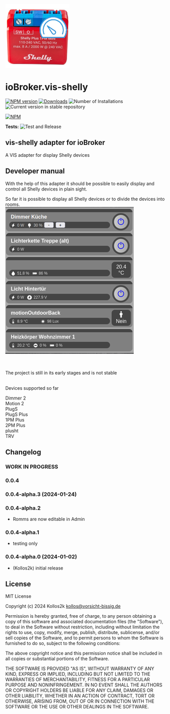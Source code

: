 ![Logo](admin/vis-shelly.png)

# ioBroker.vis-shelly

[![NPM version](https://img.shields.io/npm/v/iobroker.vis-shelly.svg)](https://www.npmjs.com/package/iobroker.vis-shelly)
[![Downloads](https://img.shields.io/npm/dm/iobroker.vis-shelly.svg)](https://www.npmjs.com/package/iobroker.vis-shelly)
![Number of Installations](https://iobroker.live/badges/vis-shelly-installed.svg)
![Current version in stable repository](https://iobroker.live/badges/vis-shelly-stable.svg)

[![NPM](https://nodei.co/npm/iobroker.vis-shelly.png?downloads=true)](https://nodei.co/npm/iobroker.vis-shelly/)

**Tests:** ![Test and Release](https://github.com/Kollos2k/ioBroker.vis-shelly/workflows/Test%20and%20Release/badge.svg)

## vis-shelly adapter for ioBroker

A VIS adapter for display Shelly devices

## Developer manual

With the help of this adapter it should be possible to easily display and control all Shelly devices in plain sight.<br/>

So far it is possible to display all Shelly devices or to divide the devices into rooms.<br/>
<img src="readme/images/FotoShellyAnleitung1.png">

<br/><br/>The project is still in its early stages and is not stable<br/><br/>

Devices supported so far

<div>
    Dimmer 2<br/>
    Motion 2<br/>
    PlugS<br/>
    PlugS Plus<br/>
    1PM Plus<br/>
    2PM Plus<br/>
    plusht<br/>
    TRV
</div>

## Changelog

### **WORK IN PROGRESS**

### 0.0.4

### 0.0.4-alpha.3 (2024-01-24)

<!--
    Placeholder for the next version (at the beginning of the line):
    ### **WORK IN PROGRESS**
-->

### 0.0.4-alpha.2

-   Romms are now editable in Admin

### 0.0.4-alpha.1

-   testing only

### 0.0.4-alpha.0 (2024-01-02)

-   (Kollos2k) initial release

## License

MIT License

Copyright (c) 2024 Kollos2k <kollos@vorsicht-bissig.de>

Permission is hereby granted, free of charge, to any person obtaining a copy
of this software and associated documentation files (the "Software"), to deal
in the Software without restriction, including without limitation the rights
to use, copy, modify, merge, publish, distribute, sublicense, and/or sell
copies of the Software, and to permit persons to whom the Software is
furnished to do so, subject to the following conditions:

The above copyright notice and this permission notice shall be included in all
copies or substantial portions of the Software.

THE SOFTWARE IS PROVIDED "AS IS", WITHOUT WARRANTY OF ANY KIND, EXPRESS OR
IMPLIED, INCLUDING BUT NOT LIMITED TO THE WARRANTIES OF MERCHANTABILITY,
FITNESS FOR A PARTICULAR PURPOSE AND NONINFRINGEMENT. IN NO EVENT SHALL THE
AUTHORS OR COPYRIGHT HOLDERS BE LIABLE FOR ANY CLAIM, DAMAGES OR OTHER
LIABILITY, WHETHER IN AN ACTION OF CONTRACT, TORT OR OTHERWISE, ARISING FROM,
OUT OF OR IN CONNECTION WITH THE SOFTWARE OR THE USE OR OTHER DEALINGS IN THE
SOFTWARE.
